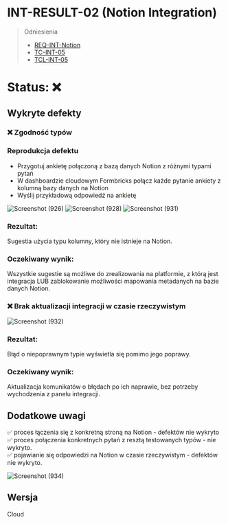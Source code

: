 # INT-RESULT-02 (Notion Integration)

> Odniesienia
> 
> - [REQ-INT-Notion](https://github.com/KWAK-testing/Formbricks-tests/blob/main/docs/requirements.md#req-int-notion)
> - [TC-INT-05](https://github.com/KWAK-testing/Formbricks-tests/blob/main/docs/test-cases/high-level/integrations.md#tc-int-05)
> - [TCL-INT-05](https://github.com/KWAK-testing/Formbricks-tests/blob/main/docs/test-cases/low-level/integrations/tcl-int-05.md)

# Status: ❌

## Wykryte defekty

### ❌ Zgodność typów

### Reprodukcja defektu
- Przygotuj ankietę połączoną z bazą danych Notion z różnymi typami pytań
- W dashboardzie cloudowym Formbricks połącz każde pytanie ankiety z kolumną bazy danych na Notion
- Wyślij przykładową odpowiedź na ankietę

![Screenshot (926)](https://github.com/user-attachments/assets/015db2e1-7168-426b-bfec-e226784076da)
![Screenshot (928)](https://github.com/user-attachments/assets/b08c2ef5-f640-4ce8-845b-cff974de3ccb)
![Screenshot (931)](https://github.com/user-attachments/assets/8753ed19-a629-4ab5-99b7-86d7b2434339)

### Rezultat:
Sugestia użycia typu kolumny, który nie istnieje na Notion.

### Oczekiwany wynik:
Wszystkie sugestie są możliwe do zrealizowania na platformie, z którą jest integracja
LUB
zablokowanie możliwości mapowania metadanych na bazie danych Notion.


### ❌ Brak aktualizacji integracji w czasie rzeczywistym 

![Screenshot (932)](https://github.com/user-attachments/assets/c251d05f-715f-49b9-96a6-17412c406f4e)

### Rezultat:
Błąd o niepoprawnym typie wyświetla się pomimo jego poprawy.  

### Oczekiwany wynik:
Aktualizacja komunikatów o błędach po ich naprawie, bez potrzeby wychodzenia z panelu integracji.


## Dodatkowe uwagi

✅ proces łączenia się z konkretną stroną na Notion - defektów nie wykryto  
✅ proces połączenia konkretnych pytań z resztą testowanych typów - nie wykryto.  
✅ pojawianie się odpowiedzi na Notion w czasie rzeczywistym - defektów nie wykryto.  

![Screenshot (934)](https://github.com/user-attachments/assets/ce2f3bd3-9153-4a34-bba7-b2c45a282ebb)

## Wersja

Cloud
